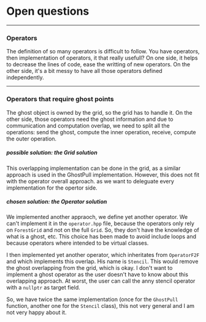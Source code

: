 # Open questions

---------------------------
### Operators
The definition of so many operators is difficult to follow.
You have operators, then implementation of operators, it that really usefull? 
On one side, it helps to decrease the lines of code, ease the writting of new operators. On the other side, it's a bit messy to have all those operators defined independently.

---------------------------
### Operators that require ghost points
The ghost object is owned by the grid, so the grid has to handle it.
On the other side, those operators need the ghost information and due to communication and computation overlap, we need to split all the operations: send the ghost, compute the inner operation, receive, compute the outer operation.

##### possible solution: the Grid solution

This overlapping implementation can be done in the grid, as a similar approach is used in the GhostPull implementation. However, this does not fit with the operator overall approach. as we want to deleguate every implementation for the opertor side.


##### chosen solution: the Operator solution

We implemented another appraoch, we define yet another operator.
We can't implement it in the `operator.hpp` file, because the operators only rely on `ForestGrid` and not on the full `Grid`. So, they don't have the knowledge of what is a ghost, etc. This choice has been made to avoid include loops and because operators where intended to be virtual classes.

I then implemented yet another operator, which inheritates from `OperatorF2F` and which implements this overlap.
His name is `Stencil`. This would remove the ghost overlapping from the grid, which is okay. I don't want to implement a ghost operator as the user doesn't have to know about this overlapping approach. At worst, the user can call the anny stencil operator with a `nullptr` as target field.

So, we have twice the same implementation (once for the `GhostPull` function, another one for the `Stencil` class), this not very general and I am not very happy about it.